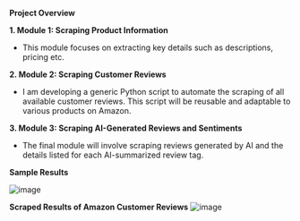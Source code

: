 ****Project Overview****

**1. Module 1: Scraping Product Information**
   - This module focuses on extracting key details such as descriptions, pricing etc.

**2. Module 2: Scraping Customer Reviews**
   - I am developing a generic Python script to automate the scraping of all available customer reviews. This script will be 
     reusable and adaptable to various products on Amazon.

**3. Module 3: Scraping  AI-Generated Reviews and Sentiments**
   - The final module will involve scraping reviews generated by AI and the details listed for each AI-summarized review tag.

****Sample Results****

![image](https://github.com/Vikranthreddy414/WebScraping/assets/48249218/7465ff30-703a-4067-965c-bb0e26c7451e)

**Scraped Results of Amazon Customer Reviews**
![image](https://github.com/Vikranthreddy414/WebScraping/assets/48249218/ee6f4310-2a9c-46d5-a340-d2114169eeeb)

